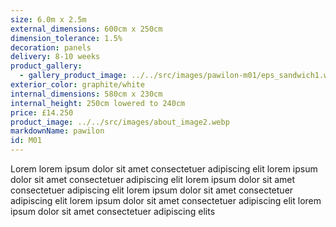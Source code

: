 ```yaml
---
size: 6.0m x 2.5m
external_dimensions: 600cm x 250cm
dimension_tolerance: 1.5%
decoration: panels
delivery: 8-10 weeks
product_gallery:
  - gallery_product_image: ../../src/images/pawilon-m01/eps_sandwich1.webp
exterior_color: graphite/white
internal_dimensions: 580cm x 230cm
internal_height: 250cm lowered to 240cm
price: £14.250
product_image: ../../src/images/about_image2.webp
markdownName: pawilon
id: M01
---
```

Lorem lorem ipsum dolor sit amet consectetuer adipiscing elit
lorem ipsum dolor sit amet consectetuer adipiscing elit
lorem ipsum dolor sit amet consectetuer adipiscing elit
lorem ipsum dolor sit amet consectetuer adipiscing elit
lorem ipsum dolor sit amet consectetuer adipiscing elit
lorem ipsum dolor sit amet consectetuer adipiscing elits
